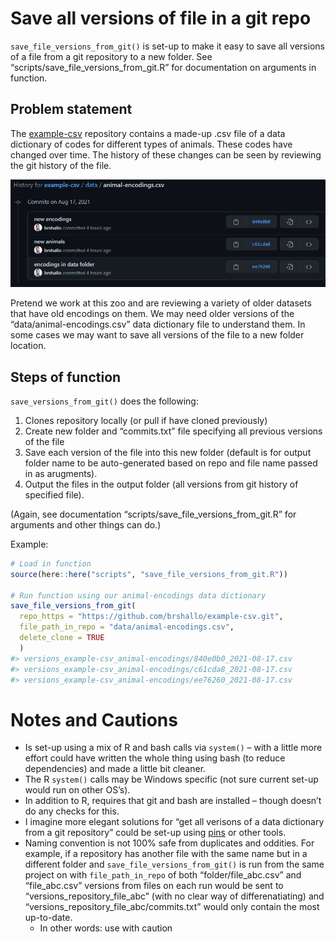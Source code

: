 
<!-- README.md is generated from README.Rmd. Please edit that file -->

# Save all versions of file in a git repo

`save_file_versions_from_git()` is set-up to make it easy to save all
versions of a file from a git repository to a new folder. See
“scripts/save\_file\_versions\_from\_git.R” for documentation on
arguments in function.

## Problem statement

The [example-csv](https://github.com/brshallo/example-csv) repository
contains a made-up .csv file of a data dictionary of codes for different
types of animals. These codes have changed over time. The history of
these changes can be seen by reviewing the git history of the file.

<img src="figures/git-history.PNG" width="909" />

Pretend we work at this zoo and are reviewing a variety of older
datasets that have old encodings on them. We may need older versions of
the “data/animal-encodings.csv” data dictionary file to understand them.
In some cases we may want to save all versions of the file to a new
folder location.

## Steps of function

`save_versions_from_git()` does the following:

1.  Clones repository locally (or pull if have cloned previously)
2.  Create new folder and “commits.txt” file specifying all previous
    versions of the file
3.  Save each version of the file into this new folder (default is for
    output folder name to be auto-generated based on repo and file name
    passed in as arugments).
4.  Output the files in the output folder (all versions from git history
    of specified file).

(Again, see documentation “scripts/save\_file\_versions\_from\_git.R”
for arguments and other things can do.)

Example:

``` r
# Load in function
source(here::here("scripts", "save_file_versions_from_git.R"))

# Run function using our animal-encodings data dictionary
save_file_versions_from_git(
  repo_https = "https://github.com/brshallo/example-csv.git",
  file_path_in_repo = "data/animal-encodings.csv",
  delete_clone = TRUE
  )
#> versions_example-csv_animal-encodings/840e0b0_2021-08-17.csv
#> versions_example-csv_animal-encodings/c61cda8_2021-08-17.csv
#> versions_example-csv_animal-encodings/ee76260_2021-08-17.csv
```

# Notes and Cautions

-   Is set-up using a mix of R and bash calls via `system()` – with a
    little more effort could have written the whole thing using bash (to
    reduce dependencies) and made a little bit cleaner.
-   The R `system()` calls may be Windows specific (not sure current
    set-up would run on other OS’s).
-   In addition to R, requires that git and bash are installed – though
    doesn’t do any checks for this.
-   I imagine more elegant solutions for “get all verisons of a data
    dictionary from a git repository” could be set-up using
    [pins](https://github.com/rstudio/pins) or other tools.
-   Naming convention is not 100% safe from duplicates and oddities. For
    example, if a repository has another file with the same name but in
    a different folder and `save_file_versions_from_git()` is run from
    the same project on with `file_path_in_repo` of both
    “folder/file\_abc.csv” and “file\_abc.csv” versions from files on
    each run would be sent to “versions\_repository\_file\_abc” (with no
    clear way of differenatiating) and
    “versions\_repository\_file\_abc/commits.txt” would only contain the
    most up-to-date.
    -   In other words: use with caution
